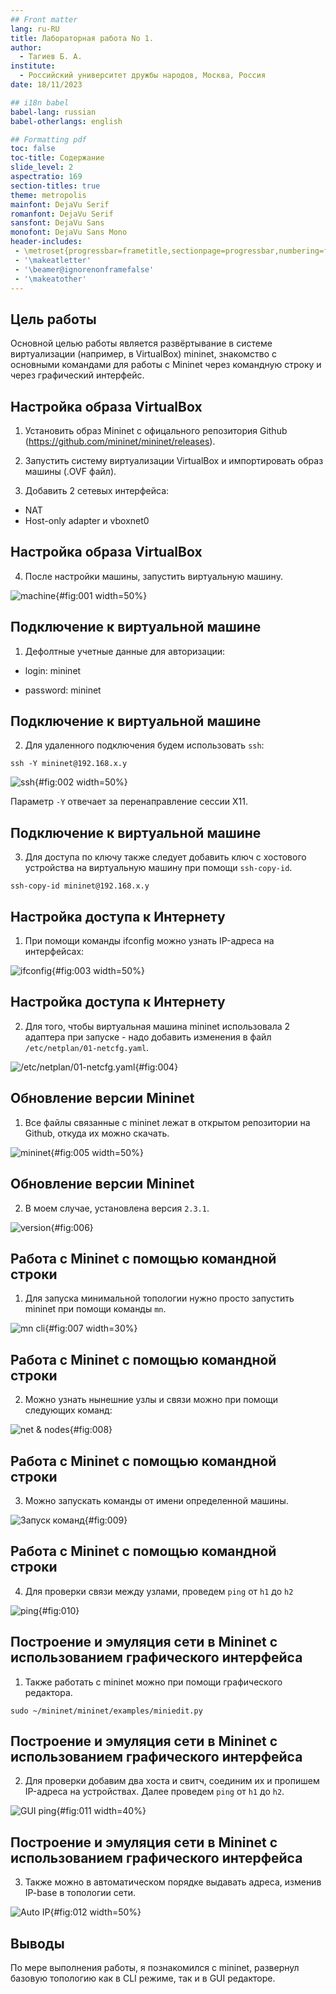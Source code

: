 ```yaml
---
## Front matter
lang: ru-RU
title: Лабораторная работа No 1.
author:
  - Тагиев Б. А.
institute:
  - Российский университет дружбы народов, Москва, Россия
date: 18/11/2023

## i18n babel
babel-lang: russian
babel-otherlangs: english

## Formatting pdf
toc: false
toc-title: Содержание
slide_level: 2
aspectratio: 169
section-titles: true
theme: metropolis
mainfont: DejaVu Serif
romanfont: DejaVu Serif
sansfont: DejaVu Sans
monofont: DejaVu Sans Mono
header-includes:
 - \metroset{progressbar=frametitle,sectionpage=progressbar,numbering=fraction}
 - '\makeatletter'
 - '\beamer@ignorenonframefalse'
 - '\makeatother'
---
```


## Цель работы

Основной целью работы является развёртывание в системе виртуализации (например, в VirtualBox) mininet, знакомство с основными командами для работы с Mininet через командную строку и через графический интерфейс.

## Настройка образа VirtualBox

1. Установить образ Mininet с офицального репозитория Github (https://github.com/mininet/mininet/releases).

2. Запустить систему виртуализации VirtualBox и импортировать образ машины (.OVF файл).

3. Добавить 2 сетевых интерфейса:

 - NAT
 - Host-only adapter и vboxnet0

## Настройка образа VirtualBox

4. После настройки машины, запустить виртуальную машину.

![machine](./image/1.png){#fig:001 width=50%}

## Подключение к виртуальной машине

1. Дефолтные учетные данные для авторизации:

 - login: mininet

 - password: mininet

## Подключение к виртуальной машине

2. Для удаленного подключения будем использовать `ssh`:

```
ssh -Y mininet@192.168.x.y
```

![ssh](./image/3.png){#fig:002 width=50%} 

Параметр `-Y` отвечает за перенаправление сессии X11.

## Подключение к виртуальной машине

3. Для доступа по ключу также следует добавить ключ с хостового устройства на виртуальную машину при помощи `ssh-copy-id`.

```
ssh-copy-id mininet@192.168.x.y
```

## Настройка доступа к Интернету

1. При помощи команды ifconfig можно узнать IP-адреса на интерфейсах:

![ifconfig](./image/2.png){#fig:003 width=50%} 

## Настройка доступа к Интернету

2. Для того, чтобы виртуальная машина mininet использовала 2 адаптера при запуске - надо добавить изменения в файл `/etc/netplan/01-netcfg.yaml`.

![/etc/netplan/01-netcfg.yaml](./image/4.png){#fig:004} 

## Обновление версии Mininet

1. Все файлы связанные с mininet лежат в открытом репозитории на Github, откуда их можно скачать.

![mininet](./image/5.png){#fig:005 width=50%} 

## Обновление версии Mininet

2. В моем случае, установлена версия `2.3.1`.

![version](./image/6.png){#fig:006} 

## Работа с Mininet с помощью командной строки

1. Для запуска минимальной топологии нужно просто запустить mininet при помощи команды `mn`.

![mn cli](./image/7.png){#fig:007 width=30%} 

## Работа с Mininet с помощью командной строки

2. Можно узнать нынешние узлы и связи можно при помощи следующих команд:

![net & nodes](./image/8.png){#fig:008} 

## Работа с Mininet с помощью командной строки

3. Можно запускать команды от имени определенной машины.

![Запуск команд](./image/9.png){#fig:009} 

## Работа с Mininet с помощью командной строки

4. Для проверки связи между узлами, проведем `ping` от `h1` до `h2`

![ping](./image/10.png){#fig:010} 

## Построение и эмуляция сети в Mininet с использованием графического интерфейса

1. Также работать с mininet можно при помощи графического редактора.

```sudo ~/mininet/mininet/examples/miniedit.py```

## Построение и эмуляция сети в Mininet с использованием графического интерфейса

2. Для проверки добавим два хоста и свитч, соединим их и пропишем IP-адреса на устройствах. Далее проведем `ping` от `h1` до `h2`. 

![GUI ping](./image/11.png){#fig:011 width=40%} 

## Построение и эмуляция сети в Mininet с использованием графического интерфейса

3. Также можно в автоматическом порядке выдавать адреса, изменив IP-base в топологии сети.

![Auto IP](./image/12.png){#fig:012 width=50%} 

## Выводы

По мере выполнения работы, я познакомился с mininet, развернул базовую топологию как в CLI режиме, так и в GUI редакторе.

